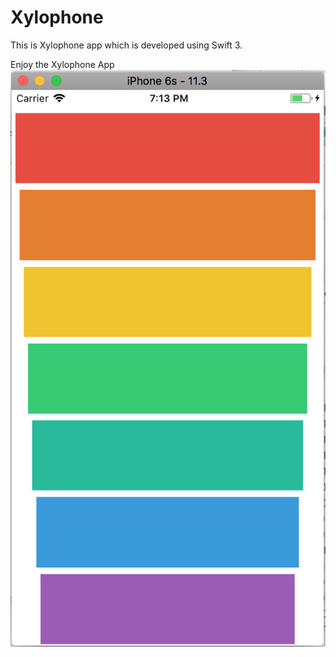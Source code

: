 # Xylophone
This is Xylophone app which is developed using Swift 3.

Enjoy the Xylophone App
![alt text](https://github.com/akshaygore06/iOS-Bootcamp/blob/master/Xylophone-iOS11/Screen%20Shot%202018-04-06%20at%207.13.15%20PM.png)

